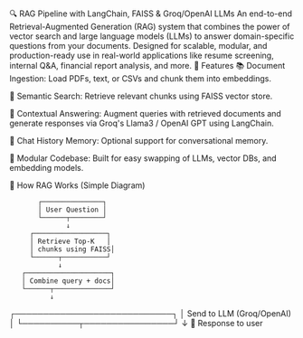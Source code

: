 🔍 RAG Pipeline with LangChain, FAISS & Groq/OpenAI LLMs
An end-to-end Retrieval-Augmented Generation (RAG) system that combines the power of vector search and large language models (LLMs) to answer domain-specific questions from your documents. Designed for scalable, modular, and production-ready use in real-world applications like resume screening, internal Q&A, financial report analysis, and more.
🚀 Features
📚 Document Ingestion: Load PDFs, text, or CSVs and chunk them into embeddings.

🧠 Semantic Search: Retrieve relevant chunks using FAISS vector store.

🤖 Contextual Answering: Augment queries with retrieved documents and generate responses via Groq's Llama3 / OpenAI GPT using LangChain.

🔁 Chat History Memory: Optional support for conversational memory.

🧱 Modular Codebase: Built for easy swapping of LLMs, vector DBs, and embedding models.

🧠 How RAG Works (Simple Diagram)

           ┌───────────────┐
           │ User Question │
           └──────┬────────┘
                  ↓
         ┌──────────────────┐
         │ Retrieve Top-K   │
         │ chunks using FAISS│
         └──────┬───────────┘
                ↓
       ┌─────────────────────┐
       │ Combine query + docs│
       └──────┬──────────────┘
              ↓
   ┌────────────────────────────┐
   │ Send to LLM (Groq/OpenAI) │
   └──────────┬────────────────┘
              ↓
        🔁 Response to user
